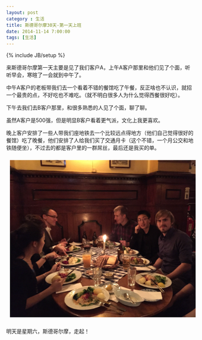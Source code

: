 ```yaml
---
layout: post
category : 生活
title: 斯德哥尔摩30天-第一天上班
date: 2014-11-14 7:00:00
tags: [生活]
---
```

{% include JB/setup %}

来斯德哥尔摩第一天主要是见了我们客户A，上午A客户那里和他们见了个面，听听早会，寒暄了一会就到中午了。

中午A客户的老板带我们去一个看着不错的餐馆吃了午餐，反正啥也不认识，就招一个最贵的点，不好吃也不难吃。（就不明白很多人为什么觉得西餐很好吃）。

下午去我们去B客户那里，和很多熟悉的人见了个面，聊了聊。

虽然A客户是500强，但是明显B客户看着更气派，文化上我更喜欢。

晚上客户安排了一些人带我们座地铁去一个比较远点得地方（他们自己觉得很好的餐馆）吃了晚餐，他们安排了人给我们买了交通月卡（这个不错，一个月公交和地铁随便坐），不过去的都是客户里的一群屌丝，最后还是我买的单。

<img style="margin:10px; max-width:500px;" class="img-responsive img-rounded" src="/assets/images/stockholm/diaosi-dinner.jpg"/>

明天是星期六，斯德哥尔摩，走起！